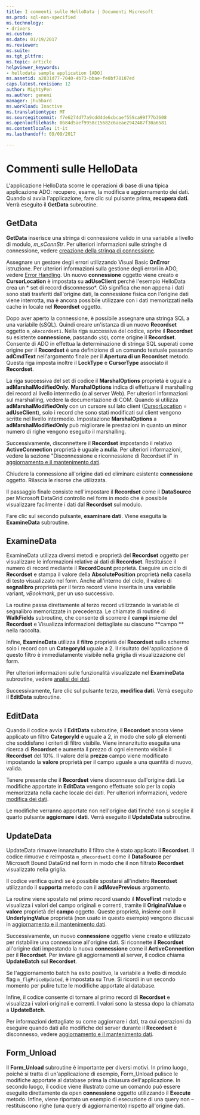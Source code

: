 ```yaml
---
title: I commenti sulle HelloData | Documenti Microsoft
ms.prod: sql-non-specified
ms.technology:
- drivers
ms.custom: 
ms.date: 01/19/2017
ms.reviewer: 
ms.suite: 
ms.tgt_pltfrm: 
ms.topic: article
helpviewer_keywords:
- hellodata sample application [ADO]
ms.assetid: a2831d77-7040-4b73-bbae-fe0bf78107ed
caps.latest.revision: 12
author: MightyPen
ms.author: genemi
manager: jhubbard
ms.workload: Inactive
ms.translationtype: MT
ms.sourcegitcommit: f7e6274d77a9cdd4de6cbcaef559ca99f77b3608
ms.openlocfilehash: 0b84d5aef9958c15682c6aeae2942487f30a6581
ms.contentlocale: it-it
ms.lasthandoff: 09/09/2017

---
```

# <a name="comments-on-hellodata"></a>Commenti sulle HelloData
L'applicazione HelloData scorre le operazioni di base di una tipica applicazione ADO: recupero, esame, la modifica e aggiornamento dei dati. Quando si avvia l'applicazione, fare clic sul pulsante prima, **recupera dati**. Verrà eseguito il **GetData** subroutine.  
  
## <a name="getdata"></a>GetData  
 **GetData** inserisce una stringa di connessione valido in una variabile a livello di modulo, *m_sConnStr*. Per ulteriori informazioni sulle stringhe di connessione, vedere [creazione della stringa di connessione](../../../ado/guide/data/creating-a-connection-string.md).  
  
 Assegnare un gestore degli errori utilizzando Visual Basic **OnError** istruzione. Per ulteriori informazioni sulla gestione degli errori in ADO, vedere [Error Handling](../../../ado/guide/data/error-handling.md). Un nuovo **connessione** oggetto viene creato e **CursorLocation** è impostata su **adUseClient** perché l'esempio HelloData crea un * set di record disconnesso*. Ciò significa che non appena i dati sono stati trasferiti dall'origine dati, la connessione fisica con l'origine dati viene interrotta, ma è ancora possibile utilizzare con i dati memorizzati nella cache in locale nel **Recordset** oggetto.  
  
 Dopo aver aperto la connessione, è possibile assegnare una stringa SQL a una variabile (sSQL). Quindi creare un'istanza di un nuovo **Recordset** oggetto `m_oRecordset1`. Nella riga successiva del codice, aprire il **Recordset** su esistente **connessione**, passando `sSQL` come origine il **Recordset**. Consente di ADO in effettua la determinazione di stringa SQL superati come origine per il **Recordset** è una definizione di un comando testuale passando **adCmdText** nell'argomento finale per il **Apertura di un Recordset** metodo. Questa riga imposta inoltre il **LockType** e **CursorType** associato il **Recordset**.  
  
 La riga successiva del set di codice il **MarshalOptions** proprietà è uguale a **adMarshalModifiedOnly**. **MarshalOptions** indica di effettuare il marshalling dei record al livello intermedio (o al server Web). Per ulteriori informazioni sul marshalling, vedere la documentazione di COM. Quando si utilizza **adMarshalModifiedOnly** con un cursore sul lato client ([CursorLocation](../../../ado/reference/ado-api/cursorlocation-property-ado.md) = **adUseClient**), solo i record che sono stati modificati sul client vengono scritte nel livello intermedio. Impostazione **MarshalOptions** a **adMarshalModifiedOnly** può migliorare le prestazioni in quanto un minor numero di righe vengono eseguito il marshalling.  
  
 Successivamente, disconnettere il **Recordset** impostando il relativo **ActiveConnection** proprietà è uguale a **nulla**. Per ulteriori informazioni, vedere la sezione "Disconnessione e riconnessione di Recordset il" in [aggiornamento e il mantenimento dati](../../../ado/guide/data/updating-and-persisting-data.md).  
  
 Chiudere la connessione all'origine dati ed eliminare esistente **connessione** oggetto. Rilascia le risorse che utilizzata.  
  
 Il passaggio finale consiste nell'impostare il **Recordset** come il **DataSource** per Microsoft DataGrid controllo nel form in modo che è possibile visualizzare facilmente i dati dal **Recordset** sul modulo.  
  
 Fare clic sul secondo pulsante, **esaminare dati**. Viene eseguita la **ExamineData** subroutine.  
  
## <a name="examinedata"></a>ExamineData  
 ExamineData utilizza diversi metodi e proprietà del **Recordset** oggetto per visualizzare le informazioni relative ai dati di **Recordset**. Restituisce il numero di record mediante il **RecordCount** proprietà. Eseguire un ciclo di **Recordset** e stampa il valore della **AbsolutePosition** proprietà nella casella di testo visualizzato nel form. Anche all'interno del ciclo, il valore di **segnalibro** proprietà per il terzo record viene inserita in una variabile variant, *vBookmark*, per un uso successivo.  
  
 La routine passa direttamente al terzo record utilizzando la variabile di segnalibro memorizzate in precedenza. Le chiamate di routine di **WalkFields** subroutine, che consente di scorrere il **campi** insieme del **Recordset** e Visualizza informazioni dettagliate su ciascuno **campo ** nella raccolta.  
  
 Infine, **ExamineData** utilizza il **filtro** proprietà del **Recordset** sullo schermo solo i record con un **CategoryId** uguale a 2. Il risultato dell'applicazione di questo filtro è immediatamente visibile nella griglia di visualizzazione del form.  
  
 Per ulteriori informazioni sulle funzionalità visualizzate nel **ExamineData** subroutine, vedere [analisi dei dati](../../../ado/guide/data/examining-data.md).  
  
 Successivamente, fare clic sul pulsante terzo, **modifica dati**. Verrà eseguito il **EditData** subroutine.  
  
## <a name="editdata"></a>EditData  
 Quando il codice avvia il **EditData** subroutine, il **Recordset** ancora viene applicato un filtro **CategoryId** è uguale a 2, in modo che solo gli elementi che soddisfano i criteri di filtro visibile. Viene innanzitutto eseguita una ricerca di **Recordset** e aumenta il prezzo di ogni elemento visibile il **Recordset** del 10%. Il valore della **prezzo** campo viene modificato impostando la **valore** proprietà per il campo uguale a una quantità di nuovo, valida.  
  
 Tenere presente che il **Recordset** viene disconnesso dall'origine dati. Le modifiche apportate in **EditData** vengono effettuate solo per la copia memorizzata nella cache locale dei dati. Per ulteriori informazioni, vedere [modifica dei dati](../../../ado/guide/data/editing-data.md).  
  
 Le modifiche verranno apportate non nell'origine dati finché non si sceglie il quarto pulsante **aggiornare i dati**. Verrà eseguito il **UpdateData** subroutine.  
  
## <a name="updatedata"></a>UpdateData  
 UpdateData rimuove innanzitutto il filtro che è stato applicato il **Recordset**. Il codice rimuove e reimposta `m_oRecordset1` come il **DataSource** per Microsoft Bound DataGrid nel form in modo che il non filtrato **Recordset** visualizzato nella griglia.  
  
 Il codice verifica quindi se è possibile spostarsi all'indietro **Recordset** utilizzando il **supporta** metodo con il **adMovePrevious** argomento.  
  
 La routine viene spostato nel primo record usando il **MoveFirst** metodo e visualizza i valori del campo originali e correnti, tramite il **OriginalValue** e **valore** proprietà del **campo** oggetto. Queste proprietà, insieme con il **UnderlyingValue** proprietà (non usato in questo esempio) vengono discussi in [aggiornamento e il mantenimento dati](../../../ado/guide/data/updating-and-persisting-data.md).  
  
 Successivamente, un nuovo **connessione** oggetto viene creato e utilizzato per ristabilire una connessione all'origine dati. Si riconnette il **Recordset** all'origine dati impostando la nuova **connessione** come il **ActiveConnection** per il **Recordset**. Per inviare gli aggiornamenti al server, il codice chiama **UpdateBatch** sul **Recordset**.  
  
 Se l'aggiornamento batch ha esito positivo, la variabile a livello di modulo flag `m_flgPriceUpdated`, è impostata su True. Si ricordi in un secondo momento per pulire tutte le modifiche apportate al database.  
  
 Infine, il codice consente di tornare al primo record di **Recordset** e visualizza i valori originali e correnti. I valori sono la stessa dopo la chiamata a **UpdateBatch**.  
  
 Per informazioni dettagliate su come aggiornare i dati, tra cui operazioni da eseguire quando dati alle modifiche del server durante il **Recordset** è disconnesso, vedere [aggiornamento e il mantenimento dati](../../../ado/guide/data/updating-and-persisting-data.md).  
  
## <a name="formunload"></a>Form_Unload  
 Il **Form_Unload** subroutine è importante per diversi motivi. In primo luogo, poiché si tratta di un'applicazione di esempio, Form_Unload pulisce le modifiche apportate al database prima la chiusura dell'applicazione. In secondo luogo, il codice viene illustrato come un comando può essere eseguito direttamente da open **connessione** oggetto utilizzando il **Execute** metodo. Infine, viene riportato un esempio di esecuzione di una query non – restituiscono righe (una query di aggiornamento) rispetto all'origine dati.

